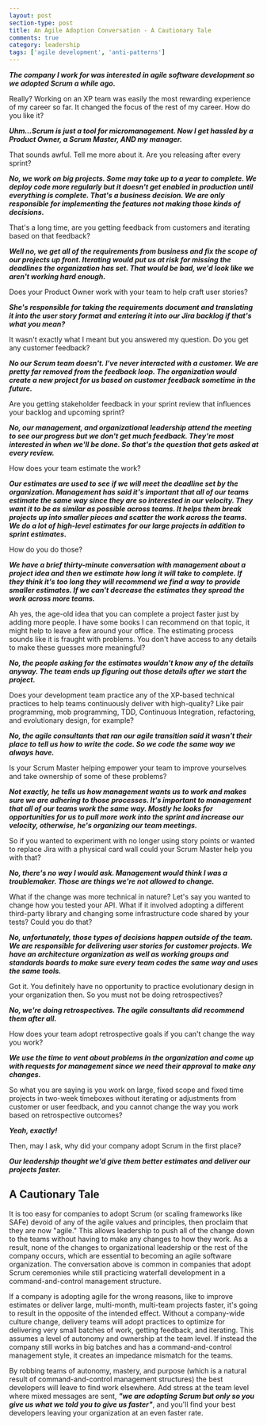 ```yaml
---
layout: post
section-type: post
title: An Agile Adoption Conversation - A Cautionary Tale
comments: true
category: leadership
tags: ['agile development', 'anti-patterns']
---
```


__*The company I work for was interested in agile software development so we adopted Scrum a while ago.*__

Really? Working on an XP team was easily the most rewarding experience of my career so far. It changed the focus of the rest of my career. How do you like it?

__*Uhm...Scrum is just a tool for micromanagement. Now I get hassled by a Product Owner, a Scrum Master, AND my manager.*__

That sounds awful. Tell me more about it. Are you releasing after every sprint?

__*No, we work on big projects. Some may take up to a year to complete. We deploy code more regularly but it doesn't get enabled in production until everything is complete. That's a business decision. We are only responsible for implementing the features not making those kinds of decisions.*__

That's a long time, are you getting feedback from customers and iterating based on that feedback?

__*Well no, we get all of the requirements from business and fix the scope of our projects up front. Iterating would put us at risk for missing the deadlines the organization has set. That would be bad, we'd look like we aren't working hard enough.*__

Does your Product Owner work with your team to help craft user stories? 

__*She's responsible for taking the requirements document and translating it into the user story format and entering it into our Jira backlog if that's what you mean?*__ 

It wasn't exactly what I meant but you answered my question. Do you get any customer feedback?

__*No our Scrum team doesn't. I've never interacted with a customer. We are pretty far removed from the feedback loop. The organization would create a new project for us based on customer feedback sometime in the future.*__

Are you getting stakeholder feedback in your sprint review that influences your backlog and upcoming sprint?

__*No, our management, and organizational leadership attend the meeting to see our progress but we don't get much feedback. They're most interested in when we'll be done. So that's the question that gets asked at every review.*__

How does your team estimate the work?

__*Our estimates are used to see if we will meet the deadline set by the organization. Management has said it's important that all of our teams estimate the same way since they are so interested in our velocity. They want it to be as similar as possible across teams. It helps them break projects up into smaller pieces and scatter the work across the teams. We do a lot of high-level estimates for our large projects in addition to sprint estimates.*__

How do you do those?

__*We have a brief thirty-minute conversation with management about a project idea and then we estimate how long it will take to complete. If they think it's too long they will recommend we find a way to provide smaller estimates. If we can't decrease the estimates they spread the work across more teams.*__

Ah yes, the age-old idea that you can complete a project faster just by adding more people. I have some books I can recommend on that topic, it might help to leave a few around your office. The estimating process sounds like it is fraught with problems. You don't have access to any details to make these guesses more meaningful?

__*No, the people asking for the estimates wouldn't know any of the details anyway. The team ends up figuring out those details after we start the project.*__

Does your development team practice any of the XP-based technical practices to help teams continuously deliver with high-quality? Like pair programming, mob programming, TDD, Continuous Integration, refactoring, and evolutionary design, for example?

__*No, the agile consultants that ran our agile transition said it wasn't their place to tell us how to write the code. So we code the same way we always have.*__

Is your Scrum Master helping empower your team to improve yourselves and take ownership of some of these problems?

__*Not exactly, he tells us how management wants us to work and makes sure we are adhering to those processes. It's important to management that all of our teams work the same way. Mostly he looks for opportunities for us to pull more work into the sprint and increase our velocity, otherwise, he's organizing our team meetings.*__

So if you wanted to experiment with no longer using story points or wanted to replace Jira with a physical card wall could your Scrum Master help you with that?

__*No, there's no way I would ask. Management would think I was a troublemaker. Those are things we're not allowed to change.*__

What if the change was more technical in nature? Let's say you wanted to change how you tested your API. What if it involved adopting a different third-party library and changing some infrastructure code shared by your tests? Could you do that?

__*No, unfortunately, those types of decisions happen outside of the team. We are responsible for delivering user stories for customer projects. We have an architecture organization as well as working groups and standards boards to make sure every team codes the same way and uses the same tools.*__

Got it. You definitely have no opportunity to practice evolutionary design in your organization then. So you must not be doing retrospectives?

__*No, we're doing retrospectives. The agile consultants did recommend them after all.*__

How does your team adopt retrospective goals if you can't change the way you work?

__*We use the time to vent about problems in the organization and come up with requests for management since we need their approval to make any changes.*__

So what you are saying is you work on large, fixed scope and fixed time projects in two-week timeboxes without iterating or adjustments from customer or user feedback, and you cannot change the way you work based on retrospective outcomes?

__*Yeah, exactly!*__

Then, may I ask, why did your company adopt Scrum in the first place?

__*Our leadership thought we'd give them better estimates and deliver our projects faster.*__


## A Cautionary Tale

It is too easy for companies to adopt Scrum (or scaling frameworks like SAFe) devoid of any of the agile values and principles, then proclaim that they are now "agile." This allows leadership to push all of the change down to the teams without having to make any changes to how they work. As a result, none of the changes to organizational leadership or the rest of the company occurs, which are essential to becoming an agile software organization. The conversation above is common in companies that adopt Scrum ceremonies while still practicing waterfall development in a command-and-control management structure.

If a company is adopting agile for the wrong reasons, like to improve estimates or deliver large, multi-month, multi-team projects faster, it's going to result in the opposite of the intended effect. Without a company-wide culture change, delivery teams will adopt practices to optimize for delivering very small batches of work, getting feedback, and iterating. This assumes a level of autonomy and ownership at the team level. If instead the company still works in big batches and has a command-and-control management style, it creates an impedance mismatch for the teams.

By robbing teams of autonomy, mastery, and purpose (which is a natural result of command-and-control management structures) the best developers will leave to find work elsewhere. Add stress at the team level where mixed messages are sent, _**"we are adopting Scrum but only so you give us what we told you to give us faster"**_, and you'll find your best developers leaving your organization at an even faster rate.